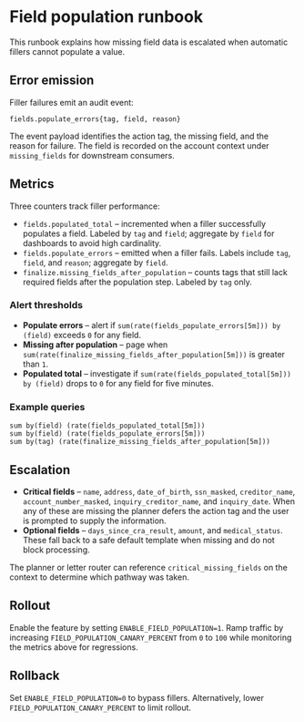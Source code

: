 # Field population runbook

This runbook explains how missing field data is escalated when automatic fillers
cannot populate a value.

## Error emission

Filler failures emit an audit event:

```
fields.populate_errors{tag, field, reason}
```

The event payload identifies the action tag, the missing field, and the reason
for failure. The field is recorded on the account context under
`missing_fields` for downstream consumers.

## Metrics

Three counters track filler performance:

* `fields.populated_total` – incremented when a filler successfully populates a
  field. Labeled by `tag` and `field`; aggregate by `field` for dashboards to
  avoid high cardinality.
* `fields.populate_errors` – emitted when a filler fails. Labels include
  `tag`, `field`, and `reason`; aggregate by `field`.
* `finalize.missing_fields_after_population` – counts tags that still lack
  required fields after the population step. Labeled by `tag` only.

### Alert thresholds

* **Populate errors** – alert if
  `sum(rate(fields_populate_errors[5m])) by (field)` exceeds `0` for any field.
* **Missing after population** – page when
  `sum(rate(finalize_missing_fields_after_population[5m]))` is greater than
  `1`.
* **Populated total** – investigate if
  `sum(rate(fields_populated_total[5m])) by (field)` drops to `0` for any field
  for five minutes.

### Example queries

```promql
sum by(field) (rate(fields_populated_total[5m]))
sum by(field) (rate(fields_populate_errors[5m]))
sum by(tag) (rate(finalize_missing_fields_after_population[5m]))
```

## Escalation

* **Critical fields** – `name`, `address`, `date_of_birth`, `ssn_masked`,
  `creditor_name`, `account_number_masked`, `inquiry_creditor_name`, and
  `inquiry_date`. When any of these are missing the planner defers the
  action tag and the user is prompted to supply the information.
* **Optional fields** – `days_since_cra_result`, `amount`, and `medical_status`.
  These fall back to a safe default template when missing and do not block
  processing.

The planner or letter router can reference `critical_missing_fields` on the
context to determine which pathway was taken.

## Rollout

Enable the feature by setting `ENABLE_FIELD_POPULATION=1`. Ramp traffic by
increasing `FIELD_POPULATION_CANARY_PERCENT` from `0` to `100` while monitoring
the metrics above for regressions.

## Rollback

Set `ENABLE_FIELD_POPULATION=0` to bypass fillers. Alternatively, lower
`FIELD_POPULATION_CANARY_PERCENT` to limit rollout.
